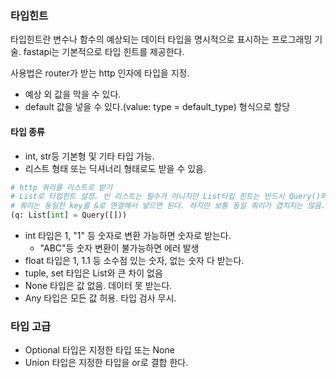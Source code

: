 ### 타입힌트
타입힌트란 변수나 함수의 예상되는 데이터 타입을 명시적으로 표시하는 프로그래밍 기술. fastapi는 기본적으로 타입 힌트를 제공한다.

사용법은 router가 받는 http 인자에 타입을 지정.
* 예상 외 값을 막을 수 있다.
* default 값을 넣을 수 있다.(value: type = default_type) 형식으로 할당

#### 타입 종류
* int, str등 기본형 및 기타 타입 가능.
* 리스트 형태 또는 딕셔너리 형태로도 받을 수 있음.
```python
# http 쿼리를 리스트로 받기
# List로 타입힌트 설정. 빈 리스트는 필수가 아니지만 List타입 힌트는 반드시 Query()와 함께 사용해야 한다. 이때 Query()가 기본값으로 들어간다.
# 쿼리는 동일한 key를 &로 연결해서 넣으면 된다. 하지만 보통 동일 쿼리가 겹치지는 않음.
(q: List[int] = Query([]))
```
* int 타입은 1, "1" 등 숫자로 변환 가능하면 숫자로 받는다.
  * "ABC"등 숫자 변환이 불가능하면 에러 발생
* float 타입은 1, 1.1 등 소수점 있는 숫자, 없는 숫자 다 받는다.
* tuple, set 타입은 List와 큰 차이 없음
* None 타입은 값 없음. 데이터 못 받는다.
* Any 타입은 모든 값 허용. 타입 검사 무시.

### 타입 고급
* Optional 타입은 지정한 타입 또는 None
* Union 타입은 지정한 타입을 or로 결합 한다.
